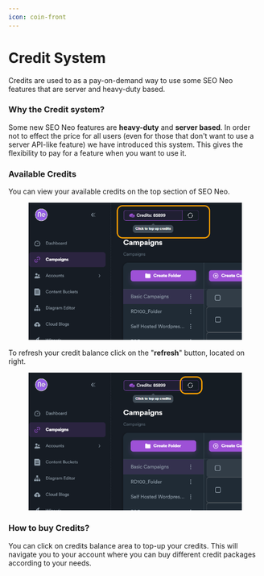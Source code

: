 ```yaml
---
icon: coin-front
---
```


# Credit System

Credits are used to as a pay-on-demand way to use some SEO Neo features that are server and heavy-duty based.&#x20;

### Why the Credit system?

Some new SEO Neo features are **heavy-duty** and **server based**. In order not to effect the price for all users (even for those that don't want to use a server API-like feature) we have introduced this system. This gives the flexibility to pay for a feature when you want to use it.

### Available Credits

You can view your available credits on the top section of SEO Neo.&#x20;

<figure><img src="../.gitbook/assets/credits.png" alt=""><figcaption></figcaption></figure>

To refresh your credit balance click on the "**refresh**" button, located on right.

<figure><img src="../.gitbook/assets/refresh balance.png" alt=""><figcaption></figcaption></figure>

### How to buy Credits?

You can click on credits balance area to top-up your credits. This will navigate you to your account where you can buy different credit packages according to your needs.
